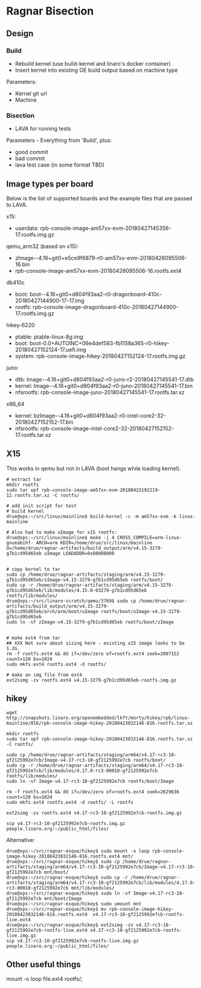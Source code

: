 # Ragnar Bisection

## Design

### Build

- Rebuild kernel (use build-kernel and linaro's docker container)
- Insert kernel into existing OE build output based on machine type

Parameters:
- Kernel git url
- Machine

### Bisection

- LAVA for running tests

Parameters - Everything from 'Build', plus:
- good commit
- bad commit
- lava test case (in some format TBD)


## Image types per board

Below is the list of supported boards and the example files that are passed to
LAVA.

x15:
- userdata: rpb-console-image-am57xx-evm-20180427145356-17.rootfs.img.gz

qemu_arm32 (based on x15):
- zImage--4.16+git0+e5ce9f6879-r0-am57xx-evm-20180426095506-16.bin
- rpb-console-image-am57xx-evm-20180426095506-16.rootfs.ext4

db410c
- boot: boot--4.16+git0+d804f93aa2-r0-dragonboard-410c-20180427144900-17-17.img
- rootfs: rpb-console-image-dragonboard-410c-20180427144900-17.rootfs.img.gz

hikey-6220
- ptable: ptable-linux-8g.img
- boot: boot-0.0+AUTOINC+06e4def583-fb1158a365-r0-hikey-20180427152124-17.uefi.img
- system: rpb-console-image-hikey-20180427152124-17.rootfs.img.gz

juno:
- dtb: Image--4.16+git0+d804f93aa2-r0-juno-r2-20180427145541-17.dtb
- kernel: Image--4.16+git0+d804f93aa2-r0-juno-20180427145541-17.bin
- nfsrootfs: rpb-console-image-juno-20180427145541-17.rootfs.tar.xz

x86_64
- kernel: bzImage--4.16+git0+d804f93aa2-r0-intel-core2-32-20180427152152-17.bin
- nfsrootfs: rpb-console-image-intel-core2-32-20180427152152-17.rootfs.tar.xz


## X15

This works in qemu but not in LAVA (boot hangs while loading kernel).

```
# extract tar
mkdir rootfs
sudo tar xpf rpb-console-image-am57xx-evm-20180423192219-12.rootfs.tar.xz -C rootfs/

# add init script for test
# build kernel
drue@xps:~/src/linux/mainline$ build-kernel -c -m am57xx-evm -k linux-mainline

# Also had to make uImage for x15 rootfs:
drue@xps:~/src/linux/mainline$ make -j 4 CROSS_COMPILE=arm-linux-gnueabihf- ARCH=arm KDIR=/home/drue/src/linux/mainline O=/home/drue/ragnar-artifacts/build_output/arm/v4.15-3279-g7b1cd95d65eb uImage LOADADDR=0x80008000


# copy kernel to tar
sudo cp /home/drue/ragnar-artifacts/staging/arm/v4.15-3279-g7b1cd95d65eb/zImage-v4.15-3279-g7b1cd95d65eb rootfs/boot/
sudo cp -r /home/drue/ragnar-artifacts/staging/arm/v4.15-3279-g7b1cd95d65eb/lib/modules/4.15.0-03279-g7b1cd95d65eb rootfs/lib/modules/
drue@xps:~/src/linaro-scratch/qemu/3769$ sudo cp /home/drue/ragnar-artifacts/build_output/arm/v4.15-3279-g7b1cd95d65eb/arch/arm/boot/uImage rootfs/boot/uImage-v4.15-3279-g7b1cd95d65eb
sudo ln -sf zImage-v4.15-3279-g7b1cd95d65eb rootfs/boot/zImage


# make ext4 from tar
## XXX Not sure about sizing here - existing x15 image looks to be 1.2G.
rm -f rootfs.ext4 && dd if=/dev/zero of=rootfs.ext4 seek=2097152 count=120 bs=1024
sudo mkfs.ext4 rootfs.ext4 -d rootfs/

# make an img file from ext4
ext2simg -zv rootfs.ext4 v4.15-3279-g7b1cd95d65eb-rootfs.img.gz
```

## hikey

```
wget http://snapshots.linaro.org/openembedded/lkft/morty/hikey/rpb/linux-mainline/816/rpb-console-image-hikey-20180423032146-816.rootfs.tar.xz

mkdir rootfs
sudo tar xpf rpb-console-image-hikey-20180423032146-816.rootfs.tar.xz -C rootfs/

sudo cp /home/drue/ragnar-artifacts/staging/arm64/v4.17-rc3-10-gf2125992e7cb/Image-v4.17-rc3-10-gf2125992e7cb rootfs/boot/
sudo cp -r /home/drue/ragnar-artifacts/staging/arm64/v4.17-rc3-10-gf2125992e7cb/lib/modules/4.17.0-rc3-00010-gf2125992e7cb rootfs/lib/modules/
sudo ln -sf Image-v4.17-rc3-10-gf2125992e7cb rootfs/boot/Image

rm -f rootfs.ext4 && dd if=/dev/zero of=rootfs.ext4 seek=2629636 count=120 bs=1024
sudo mkfs.ext4 rootfs.ext4 -d rootfs/ -L rootfs

ext2simg -zv rootfs.ext4 v4.17-rc3-10-gf2125992e7cb-rootfs.img.gz

scp v4.17-rc3-10-gf2125992e7cb-rootfs.img.gz people.linaro.org:~/public_html/files/
```

Alternative:
```
drue@xps:~/src/ragnar-esque/hikey$ sudo mount -o loop rpb-console-image-hikey-20180423032146-816.rootfs.ext4 mnt/
drue@xps:~/src/ragnar-esque/hikey$ sudo cp /home/drue/ragnar-artifacts/staging/arm64/v4.17-rc3-10-gf2125992e7cb/Image-v4.17-rc3-10-gf2125992e7cb mnt/boot/
drue@xps:~/src/ragnar-esque/hikey$ sudo cp -r /home/drue/ragnar-artifacts/staging/arm64/v4.17-rc3-10-gf2125992e7cb/lib/modules/4.17.0-rc3-00010-gf2125992e7cb mnt/lib/modules/
drue@xps:~/src/ragnar-esque/hikey$ sudo ln -sf Image-v4.17-rc3-10-gf2125992e7cb mnt/boot/Image
drue@xps:~/src/ragnar-esque/hikey$ sudo umount mnt
drue@xps:~/src/ragnar-esque/hikey$ mv rpb-console-image-hikey-20180423032146-816.rootfs.ext4  v4.17-rc3-10-gf2125992e7cb-rootfs-live.ext4
drue@xps:~/src/ragnar-esque/hikey$ ext2simg -zv v4.17-rc3-10-gf2125992e7cb-rootfs-live.ext4 v4.17-rc3-10-gf2125992e7cb-rootfs-live.img.gz
scp v4.17-rc3-10-gf2125992e7cb-rootfs-live.img.gz people.linaro.org:~/public_html/files/
```

## Other useful things

mount -o loop file.ext4 rootfs/;
